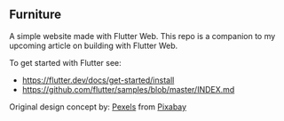 ## Furniture
A simple website made with Flutter Web. This repo is a companion to my upcoming article on building with Flutter Web. 

To get started with Flutter see: 
- https://flutter.dev/docs/get-started/install
- https://github.com/flutter/samples/blob/master/INDEX.md

Original design concept by: 
 <a href="https://pixabay.com/users/Pexels-2286921/?utm_source=link-attribution&amp;utm_medium=referral&amp;utm_campaign=image&amp;utm_content=1868274">Pexels</a> from <a href="https://pixabay.com/?utm_source=link-attribution&amp;utm_medium=referral&amp;utm_campaign=image&amp;utm_content=1868274">Pixabay</a>